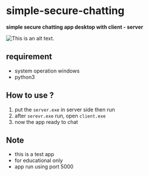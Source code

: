 # simple-secure-chatting
**simple secure chatting app desktop with client - server**

![This is an alt text.](/image/sample.webp "This is a sample image.")

## requirement
* system operation windows
* python3

## How to use ?
1. put the `server.exe` in server side then run
2. after `serevr.exe` run, open `client.exe`
3. now the app ready to chat

## Note
* this is a test app
* for educational only
* app run using port 5000 
